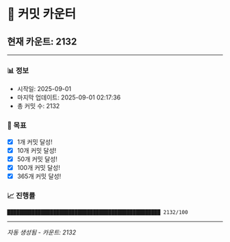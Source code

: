 # 🔢 커밋 카운터

## 현재 카운트: 2132

---

### 📊 정보
- 시작일: 2025-09-01
- 마지막 업데이트: 2025-09-01 02:17:36
- 총 커밋 수: 2132

### 🎯 목표
- [x] 1개 커밋 달성!
- [x] 10개 커밋 달성!
- [x] 50개 커밋 달성!
- [x] 100개 커밋 달성!
- [x] 365개 커밋 달성!

### 📈 진행률
```
██████████████████████████████████████████████████ 2132/100
```

---
*자동 생성됨 - 카운트: 2132*

